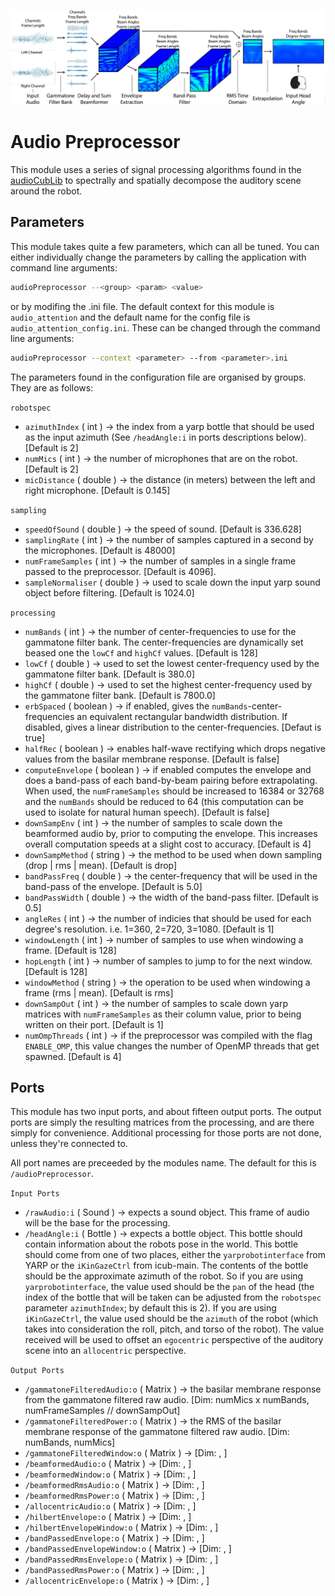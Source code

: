 ![Preprocessor](/doc/images/Model_FeatureExtraction.png?raw=false "Preprocessor")

Audio Preprocessor
===

This module uses a series of signal processing algorithms found in the [audioCubLib](https://github.com/TataLab/iCubAudioAttention/tree/master/audioCubLib) to spectrally and spatially decompose the auditory scene around the robot.


Parameters
---

This module takes quite a few parameters, which can all be tuned. You can either individually change the parameters by calling the application with command line arguments:

```bash
audioPreprocessor --<group> <param> <value>
```

or by modifing the .ini file. The default context for this module is ```audio_attention``` and the default name for the config file is ```audio_attention_config.ini```. These can be changed through the command line arguments:

```bash
audioPreprocessor --context <parameter> --from <parameter>.ini
```

The parameters found in the configuration file are organised by groups. They are as follows:

```robotspec```
* ```azimuthIndex``` ( int ) &rightarrow; the index from a yarp bottle that should be used as the input azimuth (See ```/headAngle:i``` in ports descriptions below). [Default is 2]
* ```numMics``` ( int ) &rightarrow; the number of microphones that are on the robot. [Default is 2]
* ```micDistance``` ( double ) &rightarrow; the distance (in meters) between the left and right microphone. [Default is 0.145]

```sampling```
* ```speedOfSound``` ( double ) &rightarrow; the speed of sound. [Default is 336.628]
* ```samplingRate``` ( int ) &rightarrow; the number of samples captured in a second by the microphones. [Default is 48000]
* ```numFrameSamples``` ( int ) &rightarrow; the number of samples in a single frame passed to the preprocessor. [Default is 4096].
* ```sampleNormaliser``` ( double ) &rightarrow; used to scale down the input yarp sound object before filtering. [Default is 1024.0]

```processing```
* ```numBands``` ( int ) &rightarrow; the number of center-frequencies to use for the gammatone filter bank. The center-frequencies are dynamically set beased one the ```lowCf``` and ```highCf``` values. [Default is 128]
* ```lowCf``` ( double ) &rightarrow; used to set the lowest center-frequency used by the gammatone filter bank. [Default is 380.0]
* ```highCf``` ( double ) &rightarrow; used to set the highest center-frequency used by the gammatone filter bank. [Default is 7800.0]
* ```erbSpaced``` ( boolean ) &rightarrow; if enabled, gives the ```numBands```-center-frequencies an equivalent rectangular bandwidth distribution. If disabled, gives a linear distribution to the center-frequencies. [Defaut is true]
* ```halfRec``` ( boolean ) &rightarrow; enables half-wave rectifying which drops negative values from the basilar membrane response. [Default is false]
* ```computeEnvelope``` ( boolean ) &rightarrow; if enabled computes the envelope and does a band-pass of each band-by-beam pairing before extrapolating. When used, the ```numFrameSamples``` should be increased to 16384 or 32768 and the ```numBands``` should be reduced to 64 (this computation can be used to isolate for natural human speech). [Default is false]
* ```downSampEnv``` ( int ) &rightarrow; the number of samples to scale down the beamformed audio by, prior to computing the envelope. This increases overall computation speeds at a slight cost to accuracy. [Default is 4]
* ```downSampMethod``` ( string ) &rightarrow; the method to be used when down sampling (drop | rms | mean). [Default is drop]
* ```bandPassFreq``` ( double ) &rightarrow; the center-frequency that will be used in the band-pass of the envelope. [Default is 5.0]
* ```bandPassWidth``` ( double ) &rightarrow; the width of the band-pass filter. [Default is 0.5]
* ```angleRes``` ( int ) &rightarrow; the number of indicies that should be used for each degree's resolution. i.e. 1=360, 2=720, 3=1080. [Default is 1]
* ```windowLength``` ( int ) &rightarrow; number of samples to use when windowing a frame. [Default is 128]
* ```hopLength``` ( int ) &rightarrow; number of samples to jump to for the next window. [Default is 128]
* ```windowMethod``` ( string ) &rightarrow; the operation to be used when windowing a frame (rms | mean). [Default is rms]
* ```downSampOut``` ( int ) &rightarrow; the number of samples to scale down yarp matrices with ```numFrameSamples``` as their column value, prior to being written on their port. [Default is 1]
* ```numOmpThreads``` ( int ) &rightarrow; if the preprocessor was compiled with the flag ```ENABLE_OMP```, this value changes the number of OpenMP threads that get spawned. [Default is 4]


Ports
-----
This module has two input ports, and about fifteen output ports. The output ports are simply the resulting matrices from the processing, and are there simply for convenience. Additional processing for those ports are not done, unless they're connected to. 

All port names are preceeded by the modules name. The default for this is ```/audioPreprocessor```.

```Input Ports```
* ```/rawAudio:i``` ( Sound ) &rightarrow; expects a sound object. This frame of audio will be the base for the processing.
* ```/headAngle:i``` ( Bottle ) &rightarrow; expects a bottle object. This bottle should contain information about the robots pose in the world. This bottle should come from one of two places, either the ```yarprobotinterface``` from YARP or the ```iKinGazeCtrl``` from icub-main. The contents of the bottle should be the approximate azimuth of the robot. So if you are using ```yarprobotinterface```, the value used should be the ```pan``` of the head (the index of the bottle that will be taken can be adjusted from the ```robotspec``` parameter ```azimuthIndex```; by default this is 2). If you are using ```iKinGazeCtrl```, the value used should be the ```azimuth``` of the robot (which takes into consideration the roll, pitch, and torso of the robot). The value received will be used to offset an ```egocentric``` perspective of the auditory scene into an ```allocentric``` perspective.

```Output Ports```
* ```/gammatoneFilteredAudio:o``` ( Matrix ) &rightarrow; the basilar membrane response from the gammatone filtered raw audio. [Dim: numMics x numBands, numFrameSamples // downSampOut]
* ```/gammatoneFilteredPower:o``` ( Matrix ) &rightarrow; the RMS of the basilar membrane response of the gammatone filtered raw audio. [Dim: numBands, numMics]
* ```/gammatoneFilteredWindow:o``` ( Matrix ) &rightarrow; [Dim: , ]
* ```/beamformedAudio:o``` ( Matrix ) &rightarrow; [Dim: , ]
* ```/beamformedWindow:o``` ( Matrix ) &rightarrow; [Dim: , ]
* ```/beamformedRmsAudio:o``` ( Matrix ) &rightarrow; [Dim: , ]
* ```/beamformedRmsPower:o``` ( Matrix ) &rightarrow; [Dim: , ]
* ```/allocentricAudio:o``` ( Matrix ) &rightarrow; [Dim: , ]
* ```/hilbertEnvelope:o``` ( Matrix ) &rightarrow; [Dim: , ]
* ```/hilbertEnvelopeWindow:o``` ( Matrix ) &rightarrow; [Dim: , ]
* ```/bandPassedEnvelope:o``` ( Matrix ) &rightarrow; [Dim: , ]
* ```/bandPassedEnvelopeWindow:o``` ( Matrix ) &rightarrow; [Dim: , ]
* ```/bandPassedRmsEnvelope:o``` ( Matrix ) &rightarrow; [Dim: , ]
* ```/bandPassedRmsPower:o``` ( Matrix ) &rightarrow; [Dim: , ]
* ```/allocentricEnvelope:o``` ( Matrix ) &rightarrow; [Dim: , ]